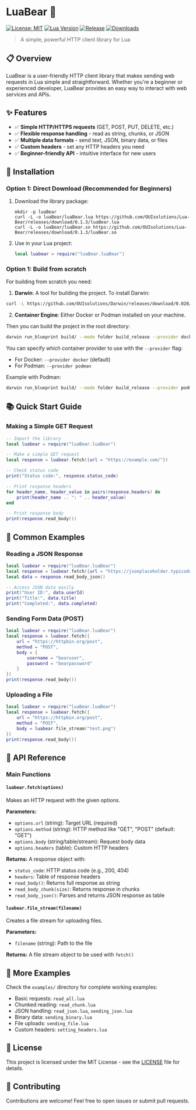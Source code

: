 # LuaBear 🐻

[![License: MIT](https://img.shields.io/badge/License-MIT-yellow.svg)](https://opensource.org/licenses/MIT)
[![Lua Version](https://img.shields.io/badge/Lua-5.1%2B-blue.svg)](https://www.lua.org/)
[![Release](https://img.shields.io/github/v/release/OUIsolutions/Lua-Bear)](https://github.com/OUIsolutions/Lua-Bear/releases)
[![Downloads](https://img.shields.io/github/downloads/OUIsolutions/Lua-Bear/total)](https://github.com/OUIsolutions/Lua-Bear/releases)

> A simple, powerful HTTP client library for Lua

## 📋 Overview

LuaBear is a user-friendly HTTP client library that makes sending web requests in Lua simple and straightforward. Whether you're a beginner or experienced developer, LuaBear provides an easy way to interact with web services and APIs.

## ✨ Features

- ✅ **Simple HTTP/HTTPS requests** (GET, POST, PUT, DELETE, etc.)
- ✅ **Flexible response handling** - read as string, chunks, or JSON
- ✅ **Multiple data formats** - send text, JSON, binary data, or files
- ✅ **Custom headers** - set any HTTP headers you need
- ✅ **Beginner-friendly API** - intuitive interface for new users

## 🚀 Installation

### Option 1: Direct Download (Recommended for Beginners)

1. Download the library package:
   ```
   mkdir -p luaBear
   curl -L -o luaBear/luaBear.lua https://github.com/OUIsolutions/Lua-Bear/releases/download/0.1.3/luaBear.lua
   curl -L -o luaBear/luaBear.so https://github.com/OUIsolutions/Lua-Bear/releases/download/0.1.3/luaBear.so
   ```

4. Use in your Lua project:
   ```lua
   local luabear = require("luaBear.luaBear")
   ```
### Option 1:  Build from scratch

For building from scratch you need:

1. **Darwin**: A tool for building the project. To install Darwin:
```bash
curl -L https://github.com/OUIsolutions/Darwin/releases/download/0.020/darwin.out -o darwin.out && chmod +x darwin.out && sudo mv darwin.out /usr/bin/darwin
```

2. **Container Engine**: Either Docker or Podman installed on your machine.

Then you can build the project in the root directory:
```bash
darwin run_blueprint build/ --mode folder build_release --provider docker
```

You can specify which container provider to use with the `--provider` flag:
- For Docker: `--provider docker` (default)
- For Podman: `--provider podman`

Example with Podman:
```bash
darwin run_blueprint build/ --mode folder build_release --provider podman
```


## 📚 Quick Start Guide

### Making a Simple GET Request

```lua
-- Import the library
local luabear = require("luaBear.luaBear")

-- Make a simple GET request
local response = luabear.fetch({url = "https://example.com/"})

-- Check status code
print("Status code:", response.status_code)

-- Print response headers
for header_name, header_value in pairs(response.headers) do
    print(header_name .. ": " .. header_value)
end

-- Print response body
print(response.read_body())
```

## 📖 Common Examples

### Reading a JSON Response

```lua
local luabear = require("luaBear.luaBear")
local response = luabear.fetch({url = "https://jsonplaceholder.typicode.com/todos/1"})
local data = response.read_body_json()

-- Access JSON data easily
print("User ID:", data.userId)
print("Title:", data.title)
print("Completed:", data.completed)
```

### Sending Form Data (POST)

```lua
local luabear = require("luaBear.luaBear")
local response = luabear.fetch({
    url = "https://httpbin.org/post",
    method = "POST",
    body = {
        username = "bearuser",
        password = "bearpassword"
    }
})
print(response.read_body())
```

### Uploading a File

```lua
local luabear = require("luaBear.luaBear")
local response = luabear.fetch({
    url = "https://httpbin.org/post",
    method = "POST",
    body = luabear.file_stream("test.png")
})
print(response.read_body())
```

## 📝 API Reference

### Main Functions

#### `luabear.fetch(options)`
Makes an HTTP request with the given options.

**Parameters:**
- `options.url` (string): Target URL (required)
- `options.method` (string): HTTP method like "GET", "POST" (default: "GET")
- `options.body` (string/table/stream): Request body data
- `options.headers` (table): Custom HTTP headers

**Returns:**
A response object with:
- `status_code`: HTTP status code (e.g., 200, 404)
- `headers`: Table of response headers
- `read_body()`: Returns full response as string
- `read_body_chunk(size)`: Returns response in chunks
- `read_body_json()`: Parses and returns JSON response as table

#### `luabear.file_stream(filename)`
Creates a file stream for uploading files.

**Parameters:**
- `filename` (string): Path to the file

**Returns:**
A file stream object to be used with `fetch()`

## 🧪 More Examples

Check the `examples/` directory for complete working examples:
- Basic requests: `read_all.lua`
- Chunked reading: `read_chunk.lua`
- JSON handling: `read_json.lua`, `sending_json.lua`
- Binary data: `sending_binary.lua`
- File uploads: `sending_file.lua`
- Custom headers: `setting_headers.lua`

## 📄 License

This project is licensed under the MIT License - see the [LICENSE](/LICENSE) file for details.

## 🤝 Contributing

Contributions are welcome! Feel free to open issues or submit pull requests.
